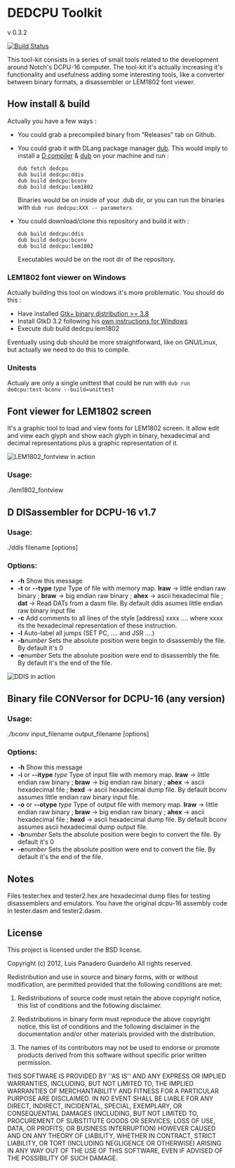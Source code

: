 # DEDCPU Toolkit #

v 0.3.2

[![Build Status](https://travis-ci.org/Zardoz89/DEDCPU-16.svg?branch=master)](https://travis-ci.org/Zardoz89/DEDCPU-16)

This tool-kit consists in a series of small tools related to the development around Notch's DCPU-16 computer.
The tool-kit it's actually increasing it's functionality and usefulness adding some interesting tools, like a converter between binary formats, a disassembler or LEM1802 font viewer.

## How install & build

Actually you have a few ways :

* You could grab a precompiled binary from "Releases" tab on Github.
* You could grab it with DLang package manager [dub](http://code.dlang.org/). This would imply to install a [D compiler](http://dlang.org/download.html) & [dub](http://code.dlang.org/) on your machine and run :

  ```
  dub fetch dedcpu
  dub build dedcpu:ddis
  dub build dedcpu:bconv
  dub build dedcpu:lem1802
  ```
  Binaries would be on inside of your .dub dir, or you can run the binaries with ```dub run dedcpu:XXX -- parameters```
* You could download/clone this repository and build it with :

  ```
  dub build dedcpu:ddis
  dub build dedcpu:bconv
  dub build dedcpu:lem1802
  ```
  Executables would be on the root dir of the repository.

### LEM1802 font viewer on Windows ###
Actually building this tool on windows it's more problematic. You should do this :

- Have installed [Gtk+ binary distribution >= 3.8](http://gtkd.org/download.html)
- Install GtkD 3.2 following his [own instructions for Windows](https://github.com/gtkd-developers/GtkD/wiki/Installing-on-Windows)
- Execute dub build dedcpu:lem1802

Eventually using dub should be more straightforward, like on GNU/Linux, but actually we need to do this to compile.

### Unitests ###

Actualy are only a single unittest that could be run with ```dub run dedcpu:test-bconv --build=unittest```

## Font viewer for LEM1802 screen

It's a graphic tool to load and view fonts for LEM1802 screen. It allow edit and view each glyph and show each glyph in binary, hexadecimal and decimal representations plus a graphic representation of it.

![LEM1802_fontview in action](http://img802.imageshack.us/img802/5267/lem1802fview3.png)

### Usage: ###
  ./lem1802_fontview

## D DISassembler for DCPU-16 v1.7 ##

### Usage: ###
  ./ddis filename [options]
### Options: ###
* __-h__                   Show this message
* __-t__ or __--type__ *type*  Type of file with memory map. __lraw__ -> little endian raw binary ; __braw__ -> big endian raw binary ; __ahex__ -> ascii hexadecimal file ; __dat__ -> Read DATs from a dasm file. By default ddis asumes little endian raw binary input file
* __-c__                   Add comments to all lines of the style [address] xxxx ....   where xxxx its the hexadecimal representation of these instruction.
* __-l__                   Auto-label all jumps (SET PC, .... and JSR ....)
* __-b__*number*           Sets the absolute position were begin to disassembly the file. By default it's 0
* __-e__*number*           Sets the absolute position were end to disassembly the file. By default it's the end of the file.

![DDIS in action](http://img210.imageshack.us/img210/1083/ddis.png)

## Binary file CONVersor for DCPU-16 (any version)

### Usage: ###
  ./bconv input_filename output_filename [options]
### Options: ###
* __-h__                   Show this message
* __-i__ or __--itype__ *type* Type of input file with memory map. __lraw__ -> little endian raw binary ; __braw__ -> big endian raw binary ; __ahex__ -> ascii hexadecimal file ; __hexd__ -> ascii hexadecimal dump file. By default bconv assumes little endian raw binary input file.
* __-o__ or __--otype__ *type* Type of output file with memory map. __lraw__ -> little endian raw binary ; __braw__ -> big endian raw binary ; __ahex__ -> ascii hexadecimal file ; __hexd__ -> ascii hexadecimal dump file. By default bconv assumes ascii hexadecimal dump output file.
* __-b__*number*           Sets the absolute position were begin to convert the file. By default it's 0
* __-e__*number*           Sets the absolute position were end to convert the file. By default it's the end of the file.


## Notes
Files tester.hex and tester2.hex are hexadecimal dump files for testing disassemblers and emulators. You have the original dcpu-16 assembly code in tester.dasm and tester2.dasm.


## License ##
This project is licensed under the BSD license.

Copyright (c) 2012, Luis Panadero Guardeño
All rights reserved.

Redistribution and use in source and binary forms, with or without
modification, are permitted provided that the following conditions are met:

1. Redistributions of source code must retain the above copyright
   notice, this list of conditions and the following disclaimer.
   
2. Redistributions in binary form must reproduce the above copyright
   notice, this list of conditions and the following disclaimer in the
   documentation and/or other materials provided with the distribution.
   
3. The names of its contributors may not be used to endorse or promote
   products derived from this software without specific prior written permission.

THIS SOFTWARE IS PROVIDED BY <COPYRIGHT HOLDER> ''AS IS'' AND ANY
EXPRESS OR IMPLIED WARRANTIES, INCLUDING, BUT NOT LIMITED TO, THE IMPLIED
WARRANTIES OF MERCHANTABILITY AND FITNESS FOR A PARTICULAR PURPOSE ARE
DISCLAIMED. IN NO EVENT SHALL <COPYRIGHT HOLDER> BE LIABLE FOR ANY
DIRECT, INDIRECT, INCIDENTAL, SPECIAL, EXEMPLARY, OR CONSEQUENTIAL DAMAGES
(INCLUDING, BUT NOT LIMITED TO, PROCUREMENT OF SUBSTITUTE GOODS OR SERVICES;
LOSS OF USE, DATA, OR PROFITS; OR BUSINESS INTERRUPTION) HOWEVER CAUSED AND
ON ANY THEORY OF LIABILITY, WHETHER IN CONTRACT, STRICT LIABILITY, OR TORT
(INCLUDING NEGLIGENCE OR OTHERWISE) ARISING IN ANY WAY OUT OF THE USE OF THIS
SOFTWARE, EVEN IF ADVISED OF THE POSSIBILITY OF SUCH DAMAGE.

